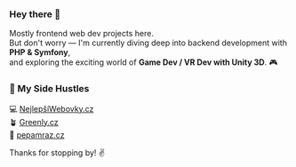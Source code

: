 ### Hey there 👋

Mostly frontend web dev projects here.  
But don't worry — I'm currently diving deep into backend development with **PHP & Symfony**,  
and exploring the exciting world of **Game Dev / VR Dev with Unity 3D**. 🎮



### 🚀 My Side Hustles

💻 [NejlepšíWebovky.cz](https://nejlepsiwebovky.cz)  
🪴 [Greenly.cz](https://greenly.cz)  
👀 [pepamraz.cz](https://pepamraz.cz)



Thanks for stopping by! ✌️

